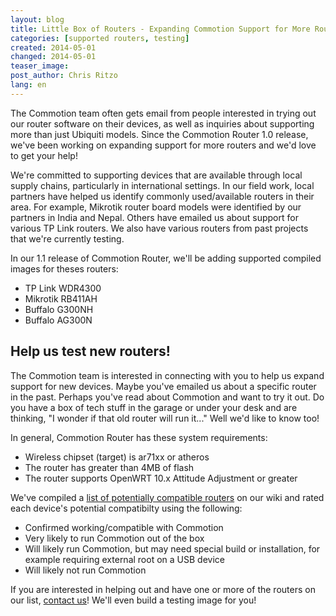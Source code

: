 ```yaml
---
layout: blog
title: Little Box of Routers - Expanding Commotion Support for More Router Models 
categories: [supported routers, testing]
created: 2014-05-01
changed: 2014-05-01
teaser_image: 
post_author: Chris Ritzo
lang: en
---
```

The Commotion team often gets email from people interested in trying out our router software on their devices, as well as inquiries about supporting more than just Ubiquiti models. Since the Commotion Router 1.0 release, we've been working on expanding support for more routers and we'd love to get your help!<!--more-->

We're committed to supporting devices that are available through local supply chains, particularly in international settings. In our field work, local partners have helped us identify commonly used/available routers in their area. For example, Mikrotik router board models were identified by our partners in India and Nepal. Others have emailed us about support for various TP Link routers. We also have various routers from past projects that we're currently testing.

In our 1.1 release of Commotion Router, we'll be adding supported compiled images for theses routers:

  * TP Link WDR4300
  * Mikrotik RB411AH
  * Buffalo G300NH
  * Buffalo AG300N

## Help us test new routers!

The Commotion team is interested in connecting with you to help us expand support for new devices. Maybe you've emailed us about a specific router in the past. Perhaps you've read about Commotion and want to try it out. Do you have a box of tech stuff in the garage or under your desk and are thinking, "I wonder if that old router will run it..." Well we'd like to know too!

In general, Commotion Router has these system requirements:

  * Wireless chipset (target) is ar71xx or atheros
  * The router has greater than 4MB of flash
  * The router supports OpenWRT 10.x Attitude Adjustment or greater

We've compiled a <a href="https://wiki.commotionwireless.net/doku.php?id=development_resources:router:hardware_compatibility_list">list of potentially compatible routers</a> on our wiki and rated each device's potential compatibilty using the following:

  * Confirmed working/compatible with Commotion
  * Very likely to run Commotion out of the box
  * Will likely run Commotion, but may need special build or installation, for example requiring external root on a USB device
  * Will likely not run Commotion

If you are interested in helping out and have one or more of the routers on our list, <a href="/contact">contact us</a>! We'll even build a testing image for you!
